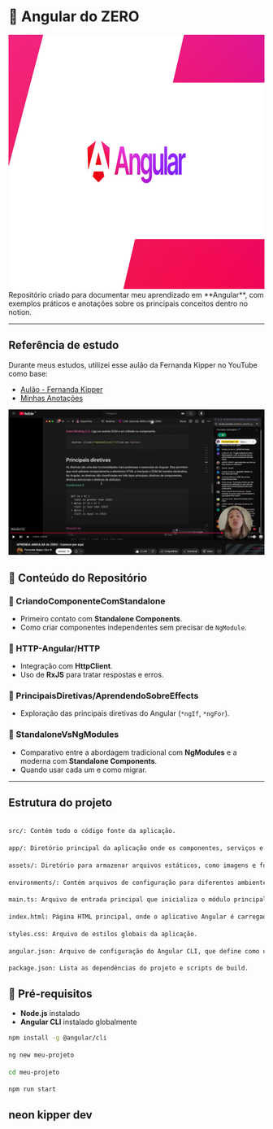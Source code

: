 # 📕  Angular do ZERO  
<img src="img-angular/img-1.png" alt="App Screenshot" width="100%" height="500"/>
Repositório criado para documentar meu aprendizado em **Angular**, com exemplos práticos e anotações sobre os principais conceitos dentro no notion.  

---
##  Referência de estudo

Durante meus estudos, utilizei esse aulão da Fernanda Kipper no YouTube como base:

- [Aulão - Fernanda Kipper](https://www.youtube.com/live/e4OLH13mVKc)
- [Minhas Anotações](https://ruddy-politician-b1d.notion.site/ANGULAR-KipperDev-251df6f285d3809397c2e6d5da65ba49)
<p align="center">
  <img src="img-angular/img-2.png" alt="App Screenshot" width="800" align=center/>
</p>

## 📑 Conteúdo do Repositório  

### 🔹 CriandoComponenteComStandalone  
- Primeiro contato com **Standalone Components**.  
- Como criar componentes independentes sem precisar de `NgModule`.  

### 🔹 HTTP-Angular/HTTP  
- Integração com **HttpClient**.  
- Uso de **RxJS** para tratar respostas e erros.  

### 🔹 PrincipaisDiretivas/AprendendoSobreEffects  
- Exploração das principais diretivas do Angular (`*ngIf`, `*ngFor`).  
 

### 🔹 StandaloneVsNgModules  
- Comparativo entre a abordagem tradicional com **NgModules** e a moderna com **Standalone Components**.  
- Quando usar cada um e como migrar.  

---

## Estrutura do projeto

```bash 

src/: Contém todo o código fonte da aplicação.

app/: Diretório principal da aplicação onde os componentes, serviços e módulos são organizados.

assets/: Diretório para armazenar arquivos estáticos, como imagens e fontes.

environments/: Contém arquivos de configuração para diferentes ambientes (desenvolvimento, produção, etc.).

main.ts: Arquivo de entrada principal que inicializa o módulo principal da aplicação.

index.html: Página HTML principal, onde o aplicativo Angular é carregado.

styles.css: Arquivo de estilos globais da aplicação.

angular.json: Arquivo de configuração do Angular CLI, que define como o projeto é construído e servido.

package.json: Lista as dependências do projeto e scripts de build.

```

## 🔹 Pré-requisitos  
- **Node.js** instalado 
- **Angular CLI** instalado globalmente
```bash
npm install -g @angular/cli

ng new meu-projeto

cd meu-projeto 

npm run start

```

neon kipper dev
---
